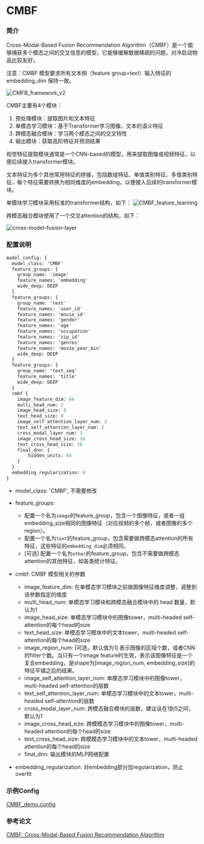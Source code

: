 # CMBF

### 简介

Cross-Modal-Based Fusion Recommendation Algorithm（CMBF）是一个能够捕获多个模态之间的交叉信息的模型，它能够缓解数据稀疏的问题，对冷启动物品比较友好。

注意：CMBF 模型要求所有文本侧（feature group=text）输入特征的 embedding_dim 保持一致。

![CMFB_framework_v2](https://cdn.jsdelivr.net/gh/yangxudong/blogimg@master/rec/CMFB_framework_v2.jpg)

CMBF主要有4个模块：
1. 预处理模块：提取图片和文本特征
2. 单模态学习模块：基于Transformer学习图像、文本的语义特征
3. 跨模态融合模块：学习两个模态之间的交叉特性
4. 输出模块：获取高阶特征并预测结果

视觉特征提取模块通常是一个CNN-based的模型，用来提取图像或视频特征，以便后续接入transformer模块。

文本特征为多个其他常用特征的拼接，包括数组特征、单值类别特征、多值类别特征，每个特征需要转换为相同维度的embedding，以便接入后续的transformer模块。

单模块学习模块采用标准的transformer结构，如下：
![CMBF_feature_learning](https://cdn.jsdelivr.net/gh/yangxudong/blogimg@master/rec/CMBF_feature_learning.jpg)

跨模态融合模块使用了一个交叉attention的结构，如下：

![cross-model-fusion-layer](https://cdn.jsdelivr.net/gh/yangxudong/blogimg@master/rec/cross-model-fusion-layer.jpg)

### 配置说明

```protobuf
model_config: {
  model_class: 'CMBF'
  feature_groups: {
    group_name: 'image'
    feature_names: 'embedding'
    wide_deep: DEEP
  }
  feature_groups: {
    group_name: 'text'
    feature_names: 'user_id'
    feature_names: 'movie_id'
    feature_names: 'gender'
    feature_names: 'age'
    feature_names: 'occupation'
    feature_names: 'zip_id'
    feature_names: 'genres'
    feature_names: 'movie_year_bin'
    wide_deep: DEEP
  }
  feature_groups: {
    group_name: 'text_seq'
    feature_names: 'title'
    wide_deep: DEEP
  }
  cmbf {
    image_feature_dim: 64
    multi_head_num: 2
    image_head_size: 8
    text_head_size: 8
    image_self_attention_layer_num: 2
    text_self_attention_layer_num: 2
    cross_modal_layer_num: 3
    image_cross_head_size: 16
    text_cross_head_size: 16
    final_dnn: {
        hidden_units: 64
    }
  }
  embedding_regularization: 0
}
```

- model_class: 'CMBF', 不需要修改

- feature_groups: 
  - 配置一个名为`image`的feature_group，包含一个图像特征，或者一组embedding_size相同的图像特征（对应视频的多个帧，或者图像的多个region）。
  - 配置一个名为`text`的feature_group，包含需要做跨模态attention的所有特征，这些特征的`embedding_dim`必须相同。
  - [可选] 配置一个名为`other`的feature_group，包含不需要做跨模态attention的其他特征，如各类统计特征。

- cmbf: CMBF 模型相关的参数

  - image_feature_dim: 在单模态学习模块之前做图像特征维度调整，调整到该参数指定的维度
  - multi_head_num: 单模态学习模块和跨模态融合模块中的 head 数量，默认为1
  - image_head_size: 单模态学习模块中的图像tower，multi-headed self-attention的每个head的size
  - text_head_size: 单模态学习模块中的文本tower，multi-headed self-attention的每个head的size
  - image_region_num: [可选，默认值为1] 表示图像的区域个数，或者CNN的filter个数。当只有一个image feature时生效，表示该图像特征是一个复合embedding，是shape为[image_region_num, embedding_size]的特征平铺之后的结果。
  - image_self_attention_layer_num: 单模态学习模块中的图像tower，multi-headed self-attention的层数
  - text_self_attention_layer_num: 单模态学习模块中的文本tower，multi-headed self-attention的层数
  - cross_modal_layer_num: 跨模态融合模块的层数，建议设在1到5之间，默认为1
  - image_cross_head_size: 跨模模态学习模块中的图像tower，multi-headed attention的每个head的size
  - text_cross_head_size: 跨模模态学习模块中的文本tower，multi-headed attention的每个head的size
  - final_dnn: 输出模块的MLP网络配置

- embedding_regularization: 对embedding部分加regularization，防止overfit

### 示例Config

[CMBF_demo.config](https://easyrec.oss-cn-beijing.aliyuncs.com/config/cmbf.config)

### 参考论文

[CMBF: Cross-Modal-Based Fusion Recommendation Algorithm](https://www.mdpi.com/1424-8220/21/16/5275)
